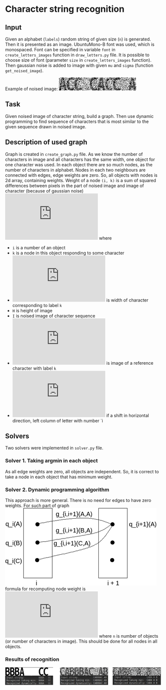 # Character string recognition

## Input
Given an alphabet (`labels`) random string of given size (`n`) is generated.
Then it is presented as an image.
UbuntuMono-B font was used, which is monospaced.
Font can be specified in variable `font` in `create_letters_images` function in `draw_letters.py` file.
It is possible to choose size of font (parameter `size` in `create_letters_images` function).
Then gaussian noise is added to image with given `mu` and `sigma` (function `get_noised_image`).

Example of noised image:
![](images_for_readme/noised_image.png)

## Task
Given noised image of character string, build a graph.
Then use dynamic programming to find sequence of characters that is most similar to the given sequence drawn in noised image.

## Description of used graph
Graph is created in `create_graph.py` file.
As we know the number of characters in image and all characters has the same width,
one object for one character was used.
In each object there are so much nodes, as the number of characters in alphabet.
Nodes in each two neighbours are connected with edges, edge weights are zero.
So, all objects with nodes is 2d array, containing weights.
Weight of a node `(i, k)` is a sum of squared differences between pixels in the part of noised image and image of character (because of gaussian noise)
![](https://latex.codecogs.com/png.latex?q_i%5Cleft%28k%20%5Cright%20%29%3D%5Csum%5Climits_%7Bx%3D0%7D%5E%7Bw_k%20-1%7D%5Csum%5Climits_%7By%3D0%7D%5E%7BH-1%7D%5Cleft%28I_%7Bx&plus;s_i%2Cy%7D-I_%7Bx%2Cy%7D%5Ek%20%5Cright%20%29%5E2)
where
- `i` is a number of an object
- `k` is a node in this object responding to some character
- ![](https://latex.codecogs.com/png.latex?w_k) is width of character corresponding to label `k`
- `H` is height of image
- `I` is noised image of character sequence
- ![](https://latex.codecogs.com/png.latex?I%5Ek) is image of a reference character with label `k`
- ![](https://latex.codecogs.com/png.latex?s_i) if a shift in horizontal direction, left column of letter with number `i

## Solvers
Two solvers were implemented in `solver.py` file.

### Solver 1. Taking argmin in each object
As all edge weights are zero, all objects are independent.
So, it is correct to take a node in each object that has minimum weight.

### Solver 2. Dynamic programming algorithm
This approach is more general.
There is no need for edges to have zero weights.
For such part of graph
![](images_for_readme/graph_part.png)
formula for recomputing node weight is
![](https://latex.codecogs.com/png.latex?q_%7Bi&plus;1%7D%5Cleft%28A%20%5Cright%20%29%20%3D%20q_%7Bi&plus;1%7D%5Cleft%28A%20%5Cright%20%29%20&plus;%20%5Cmin%5Climits_%7Bk%5Cin%20K%7D%20%5Cleft%5B%20g_%7Bi%2Ci&plus;1%7D%5Cleft%28k%2C%20A%20%5Cright%20%29%20&plus;%20q_i%5Cleft%28k%20%5Cright%20%29%5Cright%5D%2C%20i%3D%5Coverline%7B0%2Cn-1%7D)
where `n` is number of objects (or number of characters in image).
This should be done for all nodes in all objects.

### Results of recognition
![](images_for_readme/result.png)


